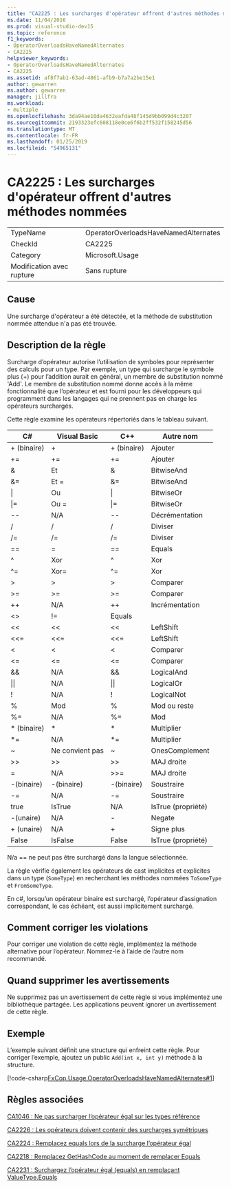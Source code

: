 ```yaml
---
title: "CA2225 : Les surcharges d'opérateur offrent d'autres méthodes nommées"
ms.date: 11/04/2016
ms.prod: visual-studio-dev15
ms.topic: reference
f1_keywords:
- OperatorOverloadsHaveNamedAlternates
- CA2225
helpviewer_keywords:
- OperatorOverloadsHaveNamedAlternates
- CA2225
ms.assetid: af8f7ab1-63ad-4861-afb9-b7a7a2be15e1
author: gewarren
ms.author: gewarren
manager: jillfra
ms.workload:
- multiple
ms.openlocfilehash: 3da94ae10da4632eafda48f145d9bb099d4c3207
ms.sourcegitcommit: 2193323efc608118e0ce6f6b2ff532f158245d56
ms.translationtype: MT
ms.contentlocale: fr-FR
ms.lasthandoff: 01/25/2019
ms.locfileid: "54965131"
---
```

# <a name="ca2225-operator-overloads-have-named-alternates"></a>CA2225 : Les surcharges d'opérateur offrent d'autres méthodes nommées

|||
|-|-|
|TypeName|OperatorOverloadsHaveNamedAlternates|
|CheckId|CA2225|
|Category|Microsoft.Usage|
|Modification avec rupture|Sans rupture|

## <a name="cause"></a>Cause
 Une surcharge d'opérateur a été détectée, et la méthode de substitution nommée attendue n'a pas été trouvée.

## <a name="rule-description"></a>Description de la règle
 Surcharge d’opérateur autorise l’utilisation de symboles pour représenter des calculs pour un type. Par exemple, un type qui surcharge le symbole plus (+) pour l’addition aurait en général, un membre de substitution nommé 'Add'. Le membre de substitution nommé donne accès à la même fonctionnalité que l’opérateur et est fourni pour les développeurs qui programment dans les langages qui ne prennent pas en charge les opérateurs surchargés.

 Cette règle examine les opérateurs répertoriés dans le tableau suivant.

|C#|Visual Basic|C++|Autre nom|
|---------|------------------|-----------|--------------------|
|+ (binaire)|+|+ (binaire)|Ajouter|
|+=|+=|+=|Ajouter|
|&|Et|&|BitwiseAnd|
|&=|Et =|&=|BitwiseAnd|
|&#124;|Ou|&#124;|BitwiseOr|
|&#124;=|Ou =|&#124;=|BitwiseOr|
|--|N/A|--|Décrémentation|
|/|/|/|Diviser|
|/=|/=|/=|Diviser|
|==|=|==|Equals|
|^|Xor|^|Xor|
|^=|Xor=|^=|Xor|
|>|>|>|Comparer|
|>=|>=|>=|Comparer|
|++|N/A|++|Incrémentation|
|<>|!=|Equals|
|<<|<<|<<|LeftShift|
|<<=|<<=|<<=|LeftShift|
|<|<|<|Comparer|
|<=|<=|\<=|Comparer|
|&&|N/A|&&|LogicalAnd|
|&#124;&#124;|N/A|&#124;&#124;|LogicalOr|
|!|N/A|!|LogicalNot|
|%|Mod|%|Mod ou reste|
|%=|N/A|%=|Mod|
|* (binaire)|*|*|Multiplier|
|*=|N/A|*=|Multiplier|
|~|Ne convient pas|~|OnesComplement|
|>>|>>|>>|MAJ droite|
=|N/A|>>=|MAJ droite|
|-(binaire)|-(binaire)|-(binaire)|Soustraire|
|-=|N/A|-=|Soustraire|
|true|IsTrue|N/A|IsTrue (propriété)|
|-(unaire)|N/A|-|Negate|
|+ (unaire)|N/A|+|Signe plus|
|False|IsFalse|False|IsTrue (propriété)|

 N/a == ne peut pas être surchargé dans la langue sélectionnée.

 La règle vérifie également les opérateurs de cast implicites et explicites dans un type (`SomeType`) en recherchant les méthodes nommées `ToSomeType` et `FromSomeType`.

 En c#, lorsqu’un opérateur binaire est surchargé, l’opérateur d’assignation correspondant, le cas échéant, est aussi implicitement surchargé.

## <a name="how-to-fix-violations"></a>Comment corriger les violations
 Pour corriger une violation de cette règle, implémentez la méthode alternative pour l’opérateur. Nommez-le à l’aide de l’autre nom recommandé.

## <a name="when-to-suppress-warnings"></a>Quand supprimer les avertissements
 Ne supprimez pas un avertissement de cette règle si vous implémentez une bibliothèque partagée. Les applications peuvent ignorer un avertissement de cette règle.

## <a name="example"></a>Exemple
 L’exemple suivant définit une structure qui enfreint cette règle. Pour corriger l’exemple, ajoutez un public `Add(int x, int y)` méthode à la structure.

 [!code-csharp[FxCop.Usage.OperatorOverloadsHaveNamedAlternates#1](../code-quality/codesnippet/CSharp/ca2225-operator-overloads-have-named-alternates_1.cs)]

## <a name="related-rules"></a>Règles associées
 [CA1046 : Ne pas surcharger l’opérateur égal sur les types référence](../code-quality/ca1046-do-not-overload-operator-equals-on-reference-types.md)

 [CA2226 : Les opérateurs doivent contenir des surcharges symétriques](../code-quality/ca2226-operators-should-have-symmetrical-overloads.md)

 [CA2224 : Remplacez equals lors de la surcharge l’opérateur égal](../code-quality/ca2224-override-equals-on-overloading-operator-equals.md)

 [CA2218 : Remplacez GetHashCode au moment de remplacer Equals](../code-quality/ca2218-override-gethashcode-on-overriding-equals.md)

 [CA2231 : Surchargez l’opérateur égal (equals) en remplaçant ValueType.Equals](../code-quality/ca2231-overload-operator-equals-on-overriding-valuetype-equals.md)